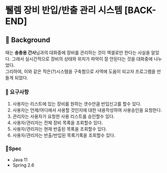 # 뷀렘 장비 반입/반출 관리 시스템 [BACK-END]
## 🎈 Background
때는 **송충용 간사**님과의 대화중에 장비를 관리하는 것이 엑셀로만 한다는 사실을 알았다.
그래서 실시간적으로 장비의 상태와 위치가 파악이 잘 안된다는 것을 대화중에 나누었다.  
그리하여, 이와 같은 작은(?)시스템을 구축함으로 사역에 도움이 되고자 프로그램을 만들게 되었다.

### 🎈 요구사항
1. 사용자는 리스트에 있는 장비를 원하는 갯수만큼 반입신고를 할수 있다.
2. 사용자는 언제/어디에서 사용할 것인지에 대한 내용작성하여 사용승인을 요청한다.
3. 관리자는 사용자가 요청한 사용 리스트를 승인할수 있다.
4. 사용자/관리자는 전체 장비 목록을 조회할수 있다.
5. 사용자/관리자는 현재 반출된 목록을 조회할수 있다.
6. 사용자/관리자는 반출/반입된 목록기록을 조회할수 있다.

### 🎈Spec
- Java 11
- Spring 2.6